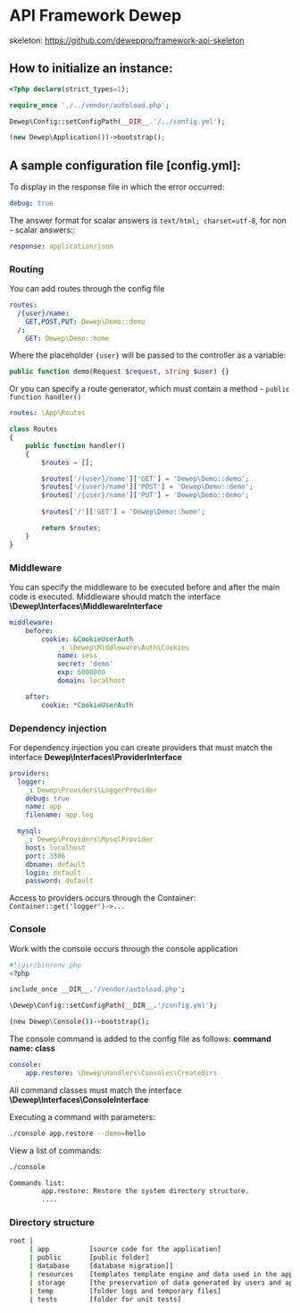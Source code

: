 # API Framework Dewep

skeleton: https://github.com/deweppro/framework-api-skeleton

## How to initialize an instance:

```php
<?php declare(strict_types=1);

require_once './../vendor/autoload.php';

Dewep\Config::setConfigPath(__DIR__.'/../config.yml');

(new Dewep\Application())->bootstrap();
```

## A sample configuration file [config.yml]:
To display in the response file in which the error occurred: 
```yaml
debug: true
```

The answer format for scalar answers is `text/html; charset=utf-8`, for non - scalar answers::
```yaml
response: application/json
```

### Routing

You can add routes through the config file

```yaml
routes:
  /{user}/name:
    GET,POST,PUT: Dewep\Demo::demo
  /:
    GET: Dewep\Demo::home
```

Where the placeholder `{user}` will be passed to the controller as a variable:

```php
public function demo(Request $request, string $user) {}
```

Or you can specify a route generator, which must contain a method - `public function handler()`

```yaml
routes: \App\Routes
```

```php
class Routes
{
    public function handler()
    {
        $routes = [];

        $routes['/{user}/name']['GET'] = 'Dewep\Demo::demo';
        $routes['/{user}/name']['POST'] = 'Dewep\Demo::demo';
        $routes['/{user}/name']['PUT'] = 'Dewep\Demo::demo';
        
        $routes['/']['GET'] = 'Dewep\Demo::home';

        return $routes;
    }
}
```

### Middleware

You can specify the middleware to be executed before and after the main code is executed.
Middleware should match the interface **\Dewep\Interfaces\MiddlewareInterface**

```yaml
middleware:
    before:
        cookie: &CookieUserAuth
            _: \Dewep\Middleware\Auth\Cookies
            name: sess
            secret: 'demo'
            exp: 6000000
            domain: localhost

    after:
        cookie: *CookieUserAuth
```

### Dependency injection

For dependency injection you can create providers that must match the interface **Dewep\Interfaces\ProviderInterface**

```yaml
providers:
  logger:
    _: Dewep\Providers\LoggerProvider
    debug: true
    name: app
    filename: app.log

  mysql:
    _: Dewep\Providers\MysqlProvider
    host: localhost
    port: 3306
    dbname: default
    login: default
    password: default
```

Access to providers occurs through the Container: `Container::get('logger')->...`

### Console

Work with the console occurs through the console application

```bash
#!/usr/bin/env php
<?php

include_once __DIR__.'/vendor/autoload.php';

\Dewep\Config::setConfigPath(__DIR__.'/config.yml');

(new Dewep\Console())->bootstrap();
```

The console command is added to the config file as follows: **command name: class**

```yaml
console:
    app.restore: \Dewep\Handlers\Consoles\CreateDirs
```

All command classes must match the interface **\Dewep\Interfaces\ConsoleInterface**

Executing a command with parameters:

```bash
./console app.restore --demo=hello
```

View a list of commands:

```bash
./console
```
```bash
Commands list:  
        app.restore: Restore the system directory structure.
        ....
```

### Directory structure

```bash
root |
     | app          [source code for the application]
     | public       [public folder]
     | database     [database migration]]
     | resources    [templates template engine and data used in the application]
     | storage      [the preservation of data generated by users and application]
     | temp         [folder logs and temporary files]
     | tests        [folder for unit tests]
```

